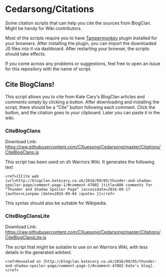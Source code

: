 # Cedarsong/Citations

Some citation scripts that can help you cite the sources from BlogClan. Might be handy for Wiki contributors.

Most of the scripts require you to have [Tampermonkey](http://tampermonkey.net/) plugin installed for your browsers. After installing the plugin, you can import the downloaded JS files into it via dashboard. After restarting your browser, the scripts should take effects.

If you come across any problems or suggestions, feel free to open an Issue for this repository with the name of script.

## Cite BlogClans!

This script allows you to cite from Kate Cary's BlogClan articles and comments simply by clicking a button. After downloading and installing the script, there should be a "Cite" button following each comment. Click the button, and the citation goes to your clipboard. Later you can paste it in the wiki.

### CiteBlogClans

Download Link: https://raw.githubusercontent.com/CXuesong/Cedarsong/master/Citations/CiteBlogClans.js

This script has been used on zh Warriors Wiki. It generates the following text

```wiki
<ref>{{Cite web |url=http://blogclan.katecary.co.uk/2016/09/05/thunder-and-shadow-spoiler-page/comment-page-1/#comment-47802 |title=606 comments for “Thunder and Shadow Spoiler Page” |accessdate=2016-09-17 |author=Lionpaw |date=2016-09-04 |quote= }}</ref>
```

This syntax should also be suitable for Wikipedia.

### CiteBlogClansLite

Download Link: https://raw.githubusercontent.com/CXuesong/Cedarsong/master/Citations/CiteBlogClansLite.js

The script that might be suitable to use on en Warriors Wiki, with less details in the generated wikitext.

```wiki
<ref>Revealed on [http://blogclan.katecary.co.uk/2016/09/05/thunder-and-shadow-spoiler-page/comment-page-1/#comment-47802 Kate's blog].</ref>
```

